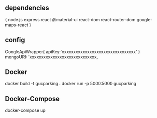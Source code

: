 ## dependencies

{
node.js
express
react
@material-ui
react-dom
react-router-dom
google-maps-react
}

## config

GoogleApiWrapper{
apiKey:'xxxxxxxxxxxxxxxxxxxxxxxxxxxxxxxx'
}
mongoURI: 'xxxxxxxxxxxxxxxxxxxxxxxxxxxxx,

## Docker

docker build -t gucparking .
docker run -p 5000:5000 gucparking

## Docker-Compose

docker-compose up
